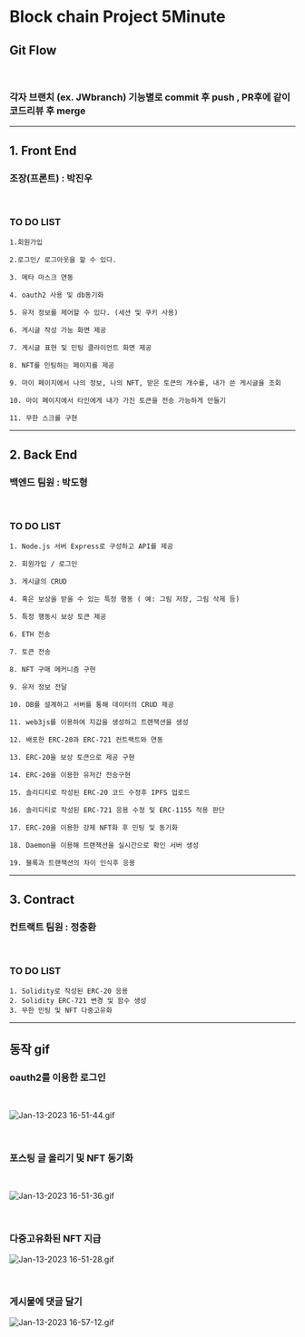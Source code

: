 # Block chain Project 5Minute


## Git Flow

<br>

### 각자 브랜치 (ex. JWbranch) 기능별로 commit 후 push , PR후에 같이 코드리뷰 후 merge

----------------------------------------------------------------

## 1. Front End

### 조장(프론트) : 박진우 

<br>

### TO DO LIST

```
1.회원가입

2.로그인/ 로그아웃을 할 수 있다.

3. 메타 마스크 연동

4. oauth2 사용 및 db동기화

5. 유저 정보를 제어할 수 있다. (세션 및 쿠키 사용)

6. 게시글 작성 가능 화면 제공

7. 게시글 표현 및 민팅 클라이언트 화면 제공

8. NFT를 민팅하는 페이지를 제공

9. 마이 페이지에서 나의 정보, 나의 NFT, 받은 토큰의 개수를, 내가 쓴 게시글을 조회

10. 마이 페이지에서 타인에게 내가 가진 토큰을 전송 가능하게 만들기

11. 무한 스크롤 구현
```
------------------------------------------------------------

## 2. Back End

### 백엔드 팀원 : 박도형

<br>

### TO DO LIST
```
1. Node.js 서버 Express로 구성하고 API를 제공 

2. 회원가입 / 로그인

3. 게시글의 CRUD

4. 혹은 보상을 받을 수 있는 특정 행동 ( 예: 그림 저장, 그림 삭제 등)

5. 특정 행동시 보상 토큰 제공

6. ETH 전송

7. 토큰 전송 

8. NFT 구매 메커니즘 구현

9. 유저 정보 전달

10. DB를 설계하고 서버를 통해 데이터의 CRUD 제공

11. web3js를 이용하여 지갑을 생성하고 트랜잭션을 생성

12. 배포한 ERC-20과 ERC-721 컨트랙트와 연동

13. ERC-20을 보상 토큰으로 제공 구현

14. ERC-20을 이용한 유저간 전송구현

15. 솔리디티로 작성된 ERC-20 코드 수정후 IPFS 업로드

16. 솔리디티로 작성된 ERC-721 응용 수정 및 ERC-1155 적용 판단

17. ERC-20을 이용한 강제 NFT화 후 민팅 및 동기화

18. Daemon을 이용해 트랜잭션을 실시간으로 확인 서버 생성

19. 블록과 트랜잭션의 차이 인식후 응용
```

------------------------------------------------------------------------

## 3. Contract

### 컨트랙트 팀원 : 정충환

<br>

### TO DO LIST
```
1. Solidity로 작성된 ERC-20 응용
2. Solidity ERC-721 변경 및 함수 생성
3. 무한 민팅 및 NFT 다중고유화
```

---------------------------------------------------------------


## 동작 gif

### oauth2를 이용한 로그인

<br>

![Jan-13-2023 16-51-44.gif](https://s3-us-west-2.amazonaws.com/secure.notion-static.com/befc9f09-f863-41b9-93a1-eafc59d1cece/Jan-13-2023_16-51-44.gif)

<br>

### 포스팅 글 올리기 및 NFT 동기화

<br>

![Jan-13-2023 16-51-36.gif](https://s3-us-west-2.amazonaws.com/secure.notion-static.com/9b0b5ce8-32b0-4163-a3a8-499c5de55eac/Jan-13-2023_16-51-36.gif)

<br>

### 다중고유화된 NFT 지급

![Jan-13-2023 16-51-28.gif](https://s3-us-west-2.amazonaws.com/secure.notion-static.com/037d4fcf-0c83-4257-a79b-aff7766e3644/Jan-13-2023_16-51-28.gif)

<br>

### 게시물에 댓글 달기

![Jan-13-2023 16-57-12.gif](https://s3-us-west-2.amazonaws.com/secure.notion-static.com/4702190c-e060-44e6-bc1b-ef809773ecc7/Jan-13-2023_16-57-12.gif)


